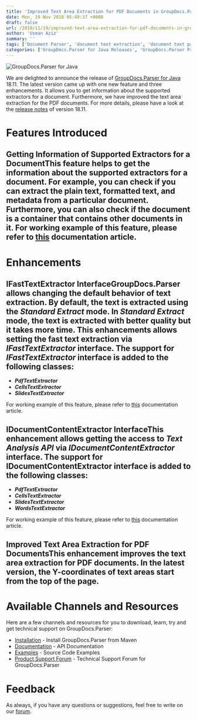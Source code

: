 ```yaml
---
title: 'Improved Text Area Extraction for PDF Documents in GroupDocs.Parser for Java 18.11'
date: Mon, 19 Nov 2018 05:49:37 +0000
draft: false
url: /2018/11/19/improved-text-area-extraction-for-pdf-documents-in-groupdocs.parser-for-java-18.11/
author: 'Usman Aziz'
summary: ''
tags: ['Document Parser', 'document text extraction', 'document text parser', 'Java API', 'Java Text Extractor', 'text extraction API', 'text extractor API for Java']
categories: ['GroupDocs.Parser for Java Releases', 'GroupDocs.Parser Product Family']
---
```


![GroupDocs.Parser for Java](http://blog.groupdocs.com/wp-content/uploads/sites/4/2018/06/groupdocs-parser-java.png "GroupDocs-Parser-theme-100x100")

We are delighted to announce the release of [GroupDocs.Parser for Java](https://products.groupdocs.com/parser/java "GroupDocs.Parser product page") 18.11. The latest version came up with one new feature and three enhancements. It allows you to get information about the supported extractors for a document. Furthermore, we have improved the text area extraction for the PDF documents. For more details, please have a look at the [release notes](https://docs.groupdocs.com/display/parserjava/GroupDocs.Parser+for+java+18.11+Release+Notes) of version 18.11.

# Features Introduced

## Getting Information of Supported Extractors for a DocumentThis feature helps to get the information about the supported extractors for a document. For example, you can check if you can extract the plain text, formatted text, and metadata from a particular document. Furthermore, you can also check if the document is a container that contains other documents in it. For working example of this feature, please refer to [this](https://docs.groupdocs.com/parser/java/) documentation article.

# Enhancements

## IFastTextExtractor InterfaceGroupDocs.Parser allows changing the default behavior of text extraction. By default, the text is extracted using the **_Standard Extract_** mode. In _**Standard Extract**_ mode, the text is extracted with better quality but it takes more time. This enhancements allows setting the fast text extraction via _**IFastTextExtractor**_ interface. The support for _**IFastTextExtractor**_ interface is added to the following classes:

*   _**PdfTextExtractor**_
*   _**CellsTextExtractor**_
*   _**SlidesTextExtractor**_

For working example of this feature, please refer to [this](https://docs.groupdocs.com/parser/java/) documentation article.

## IDocumentContentExtractor InterfaceThis enhancement allows getting the access to _**Text Analysis API**_ via _**IDocumentContentExtractor**_ interface. The support for **IDocumentContentExtractor** interface is added to the following classes:

*   _**PdfTextExtractor**_
*   _**CellsTextExtractor**_
*   _**SlidesTextExtractor**_
*   _**WordsTextExtractor**_

For working example of this feature, please refer to [this](https://docs.groupdocs.com/parser/java/) documentation article.

## Improved Text Area Extraction for PDF DocumentsThis enhancement improves the text area extraction for PDF documents. In the latest version, the Y-coordinates of text areas start from the top of the page.

# Available Channels and Resources

Here are a few channels and resources for you to download, learn, try and get technical support on GroupDocs.Parser:

*   [Installation](https://artifact.groupdocs.com/webapp/#/artifacts/browse/tree/General/repo/com/groupdocs/groupdocs-parser "GroupDocs.Parser Installation") - Install GroupDocs.Parser from Maven
*   [Documentation](https://docs.groupdocs.com/display/parserjava/Introducing+GroupDocs.Parser+for+Java "Parser API documentation") - API Documentation
*   [Examples](https://github.com/groupdocs-parser/GroupDocs.Parser-for-Java "How to use Parser API") - Source Code Examples
*   [Product Support Forum](https://forum.groupdocs.com/c/parser) - Technical Support Forum for GroupDocs.Parser

# Feedback

As always, if you have any questions or suggestions, feel free to write on our [forum](https://forum.groupdocs.com/ "Technical Support Forum").




